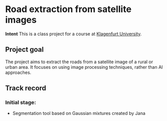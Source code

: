 # Road extraction from satellite images

**Intent** This is a class project for a course at [Klagenfurt University](https://www.aau.at).

## Project goal
The project aims to extract the roads from a satellite image of a rural
or urban area. It focuses on using image processing techniques, rather 
than AI approaches.


## Track record

### Initial stage:

* Segmentation tool based on Gaussian mixtures created by Jana
